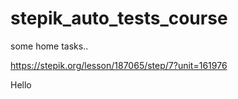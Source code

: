 # stepik_auto_tests_course
some home tasks..

https://stepik.org/lesson/187065/step/7?unit=161976

Hello
